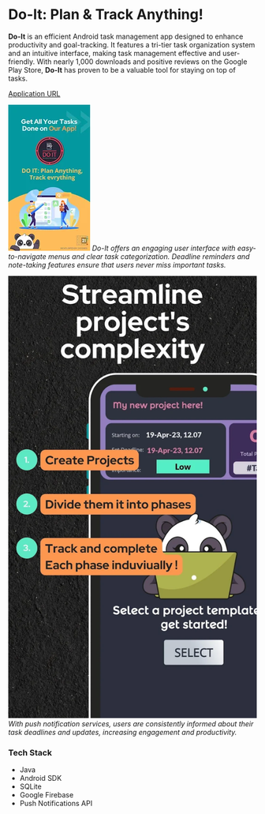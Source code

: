# Do-It: Plan & Track Anything!

**Do-It** is an efficient Android task management app designed to enhance productivity and goal-tracking. It features a tri-tier task organization system and an intuitive interface, making task management effective and user-friendly. With nearly 1,000 downloads and positive reviews on the Google Play Store, **Do-It** has proven to be a valuable tool for staying on top of tasks.

[Application URL](https://play.google.com/store/apps/details?id=com.the21codes.do_it) <!-- Replace '#' with the actual URL -->

![Do-It Interface](/doit1.png) <!-- Replace 'image1.jpg' with your image file name -->
_Do-It offers an engaging user interface with easy-to-navigate menus and clear task categorization. Deadline reminders and note-taking features ensure that users never miss important tasks._

![Task Management Features](/doit2.png) <!-- Replace 'image2.jpg' with your image file name -->
_With push notification services, users are consistently informed about their task deadlines and updates, increasing engagement and productivity._

### Tech Stack
- Java
- Android SDK
- SQLite
- Google Firebase
- Push Notifications API
